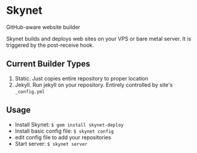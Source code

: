 Skynet
======

GitHub-aware website builder

Skynet builds and deploys web sites on your VPS or bare metal server. It is triggered by the post-receive hook.

Current Builder Types
---------------------

1. Static. Just copies entire repository to proper location
1. Jekyll. Run jekyll on your repository. Entirely controlled by
   site's `_config.yml`

Usage
-----
* Install Skynet: `$ gem install skynet-deploy`
* Install basic config file: `$ skynet config`
* edit config file to add your repositories
* Start server: `$ skynet server`
